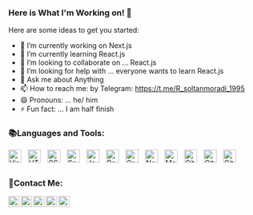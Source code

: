 

### Here is What  I'm Working on! 👋

Here are some ideas to get you started:

- 🔭 I’m currently working on Next.js 
- 🌱 I’m currently learning React.js
- 👯 I’m looking to collaborate on ... React.js
- 🤔 I’m looking for help with ... everyone wants to learn React.js 
- 💬 Ask me about Anything 
- 📫 How to reach me: by Telegram: https://t.me/R_soltanmoradi_1995
- 😄 Pronouns: ... he/ him 
- ⚡ Fun fact: ... I am half finish 

### 📚Languages and Tools:
<img align="left" alt="Visual Studio Code" width="26px" src="https://cdn.jsdelivr.net/gh/devicons/devicon/icons/vscode/vscode-original.svg" style="padding-right:10px;" />
<img align="left" alt="HTML5" width="26px" src="https://cdn.jsdelivr.net/gh/devicons/devicon/icons/html5/html5-original.svg" style="padding-right:10px;" />
<img align="left" alt="CSS3" width="26px" src="https://cdn.jsdelivr.net/gh/devicons/devicon/icons/css3/css3-original.svg" style="padding-right:10px;" />
<img align="left" alt="Sass" width="26px" src="https://cdn.jsdelivr.net/gh/devicons/devicon/icons/sass/sass-original.svg" style="padding-right:10px;" />
<img align="left" alt="JavaScript" width="26px" src="https://cdn.jsdelivr.net/gh/devicons/devicon/icons/javascript/javascript-original.svg" style="padding-right:10px;" />
<img align="left" alt="React" width="26px" src="https://cdn.jsdelivr.net/gh/devicons/devicon/icons/react/react-original.svg" style="padding-right:10px;" />
<img align="left" alt="GraphQL" width="26px" src="https://cdn.jsdelivr.net/gh/devicons/devicon/icons/graphql/graphql-plain.svg" style="padding-right:10px;" />
<img align="left" alt="Node.js" width="26px" src="https://cdn.jsdelivr.net/gh/devicons/devicon/icons/nodejs/nodejs-original.svg" style="padding-right:10px;" />
<img align="left" alt="MongoDB" width="26px" src="https://cdn.jsdelivr.net/gh/devicons/devicon/icons/mongodb/mongodb-original.svg" style="padding-right:10px;" />
<img align="left" alt="Git" width="26px" src="https://cdn.jsdelivr.net/gh/devicons/devicon/icons/git/git-original.svg" style="padding-right:10px;" />
<img align="left" alt="GitHub" width="26px" src="https://user-images.githubusercontent.com/3369400/139447912-e0f43f33-6d9f-45f8-be46-2df5bbc91289.png" style="padding-right:10px;" />
<img align="left" alt="GitHub" width="26px" src="https://user-images.githubusercontent.com/3369400/139448065-39a229ba-4b06-434b-bc67-616e2ed80c8f.png" style="padding-right:10px;" />
<br />
<br />

### 🤝Contact Me:
<a href="https://www.instagram.com/r_s_moradi/">
  <img align="left" alt="Reza's Instagram" width="22px" src="https://raw.githubusercontent.com/hussainweb/hussainweb/main/icons/instagram.png" />
</a>
<a href="https://discordapp.com/users/rezasoltanmoradi#6689">
  <img align="left" alt="Reza's Discord" width="22px" src="https://raw.githubusercontent.com/peterthehan/peterthehan/master/assets/discord.svg" />
</a>
<a href="https://www.linkedin.com/in/rezasoltanmoradi/">
  <img align="left" alt="Reza's Linkedin" width="22px" src="https://raw.githubusercontent.com/peterthehan/peterthehan/master/assets/linkedin.svg" />
</a>
<a href="mailto://rezasoltanmoradi1995@gmail.com/">
  <img align="left" alt="Reza's Email" width="22px" src="https://img.icons8.com/fluent/48/000000/gmail.png" />
</a>
<a href="mailto://rezasoltanmoradi1995@gmail.com/">
  <img align="left" alt="Reza's Email" width="22px" src="https://upload.wikimedia.org/wikipedia/commons/8/82/Telegram_logo.svg" />
</a>
<br />
